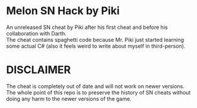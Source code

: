 # Melon SN Hack by Piki
An unreleased SN cheat by Piki after his first cheat and before his collaboration with Darth. <br/>
The cheat contains spaghetti code because Mr. Piki just started learning some actual C# (also it feels weird to write about myself in third-person).

# DISCLAIMER
The cheat is completely out of date and will not work on newer versions. <br/>
The whole point of this repo is to preserve the history of SN cheats without doing any harm to the newer versions of the game.
